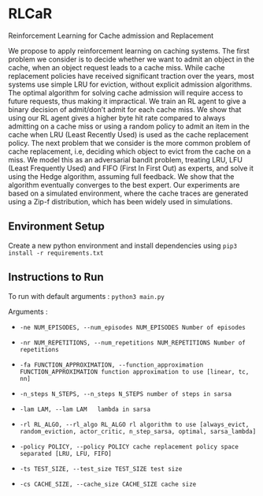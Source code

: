 # RLCaR
Reinforcement Learning for Cache admission and Replacement

We propose to apply reinforcement learning on caching systems. The first problem
we consider is to decide whether we want to admit an object in the cache, when
an object request leads to a cache miss. While cache replacement policies have
received significant traction over the years, most systems use simple LRU for
eviction, without explicit admission algorithms. The optimal algorithm for solving
cache admission will require access to future requests, thus making it impractical.
We train an RL agent to give a binary decision of admit/don’t admit for each cache
miss. We show that using our RL agent gives a higher byte hit rate compared
to always admitting on a cache miss or using a random policy to admit an item
in the cache when LRU (Least Recently Used) is used as the cache replacement
policy. The next problem that we consider is the more common problem of cache
replacement, i.e, deciding which object to evict from the cache on a miss. We model
this as an adversarial bandit problem, treating LRU, LFU (Least Frequently Used)
and FIFO (First In First Out) as experts, and solve it using the Hedge algorithm,
assuming full feedback. We show that the algorithm eventually converges to the
best expert. Our experiments are based on a simulated environment, where the
cache traces are generated using a Zip-f distribution, which has been widely used
in simulations.

## Environment Setup
Create a new python environment and install dependencies using `pip3 install -r requirements.txt`

## Instructions to Run
To run with default arguments : `python3 main.py` 

Arguments : 
+ `-ne NUM_EPISODES, --num_episodes NUM_EPISODES
                        Number of episodes`

+ `-nr NUM_REPETITIONS, --num_repetitions NUM_REPETITIONS
                        Number of repetitions`

+ `-fa FUNCTION_APPROXIMATION, --function_approximation FUNCTION_APPROXIMATION
                        function approximation to use [linear, tc, nn]`

+ `-n_steps N_STEPS, --n_steps N_STEPS
                        number of steps in sarsa`

+ `-lam LAM, --lam LAM   lambda in sarsa`

+ `-rl RL_ALGO, --rl_algo RL_ALGO
                        rl algorithm to use [always_evict, random_eviction, actor_critic, n_step_sarsa, optimal, sarsa_lambda]`

+ `-policy POLICY, --policy POLICY
                        cache replacement policy space separated [LRU, LFU, FIFO]`

+ `-ts TEST_SIZE, --test_size TEST_SIZE
                        test size`

+ `-cs CACHE_SIZE, --cache_size CACHE_SIZE
                        cache size`







